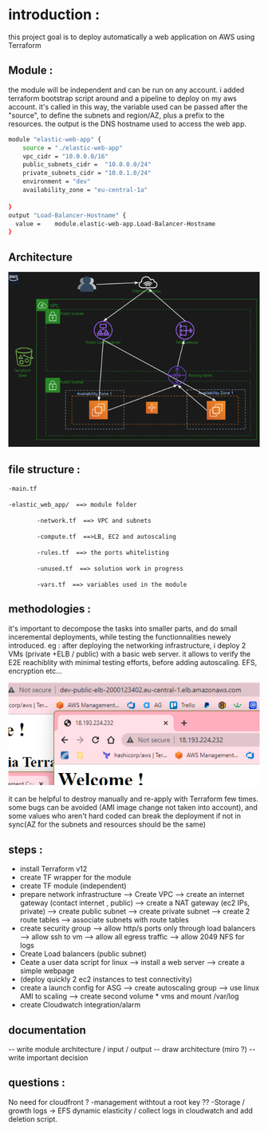 # introduction :
this project goal is to deploy automatically a web application on AWS using Terraform
## Module :
the module will be independent and can be run on any account. 
i added terraform bootstrap script around and a pipeline to deploy on my aws account.
it's called in this way, the variable used can be passed after the "source", to define the subnets
and region/AZ, plus a prefix to the resources. the output is the DNS hostname used to access the web app.

```sh
module "elastic-web-app" {
    source = "./elastic-web-app"
    vpc_cidr = "10.0.0.0/16"
    public_subnets_cidr =  "10.0.0.0/24"
    private_subnets_cidr = "10.0.1.0/24"
    environment = "dev"
    availability_zone = "eu-central-1a"

}
output "Load-Balancer-Hostname" {
  value =    module.elastic-web-app.Load-Balancer-Hostname
}
```

## Architecture
![services and topologie](/architecture/images/arch.png "services and topologie")
## file structure :

    -main.tf

    -elastic_web_app/  ==> module folder

            -network.tf  ==> VPC and subnets

            -compute.tf  ==>LB, EC2 and autoscaling

            -rules.tf  ==> the ports whitelisting
            
            -unused.tf  ==> solution work in progress

            -vars.tf  ==> variables used in the module


## methodologies :
it's important to decompose the tasks into smaller parts, and do small inceremental deployments,
while testing the functionnalities newely introduced. 
eg : after deploying the networking infrastructure, i deploy 2 VMs (private +ELB / public) with a basic web server.
it allows to verify the E2E reachiblity with minimal testing efforts, before adding autoscaling. EFS, encryption etc...

![succesfull deployment](/architecture/images/network-server-test.png "succesfull deployment")


it can be helpful to destroy manually and re-apply with Terraform few times. some bugs can be avoided (AMI image change not taken into account), and some values who aren't hard coded can break the deployment if not in sync(AZ for the subnets and resources should be the same)
## steps :

- install Terraform v12
- create TF wrapper for the module
- create TF module (independent)
- prepare network infrastructure
--> Create VPC
--> create an internet gateway (contact internet , public)
--> create a NAT gateway (ec2 IPs, private)
--> create public subnet
--> create private subnet
--> create 2 route tables
--> associate subnets with route tables
- create security group
-->  allow http/s ports only through load balancers
-->  allow ssh to vm
-->  allow all egress traffic
-->  allow 2049 NFS for logs
- Create Load balancers (public subnet)
- Ceate a user data script for linux
--> install a web server
--> create a simple webpage
- (deploy quickly 2 ec2 instances to test connectivity)
- create a launch config for ASG
--> create autoscaling group
--> use linux AMI to scaling
--> create second volume * vms and mount /var/log
- create Cloudwatch integration/alarm

## documentation
-- write module architecture / input / output
-- draw architecture (miro ?)
-- write important decision

## questions :
No need for cloudfront ?
-management withtout a root key ??
-Storage / growth logs -> EFS dynamic elasticity / collect logs in cloudwatch and add deletion script.

